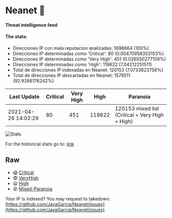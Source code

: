 # Neanet :hocho:
#### Threat intelligence feed
#### The stats:

- Direcciones IP con mala reputacion analizadas: 1698664 (100%)
- Direcciones IP determinadas como 'Critical':  80 (0.00470958353153%)
- Direcciones IP determinadas como 'Very High':  451 (0.026550277159%)
- Direcciones IP determinadas como 'High':  119622 (7.04212251511)
- Total de direcciones IP indexadas en Neanet:  120153 (7.0733823758%)
- Total de direcciones IP descartadas en Neanet:  1578511 (92.9266176242%)

| Last Update | Critical | Very High | High | Paranoia |
| --- | --- | --- | --- | --- |
| 2021-04-26 14:02:29 | 80 | 451 | 119622 | 120153 mixed list (Critical + Very High + High)|

![Stats](https://docs.google.com/spreadsheets/d/e/2PACX-1vSnaNMIXVabIpDJjufMlzH7poXnshF3mgd8Is1g9ytUEzVsP5my4Trn8f-xkoLLQ38xpL3HtmUexLo6/pubchart?oid=501124687&format=image)

For the historical stats go to: [link](/stats.csv)
## Raw
- :scream: [Critical](https://raw.githubusercontent.com/JavaGarcia/Neanet/master/blacklists/neanet_critical.txt)
- :fearful: [VeryHigh](https://raw.githubusercontent.com/JavaGarcia/Neanet/master/blacklists/neanet_veryHigh.txtt)
- :frowning: [High](https://raw.githubusercontent.com/JavaGarcia/Neanet/master/blacklists/neanet_high.txt)
- :dizzy_face: [Mixed-Paranoia](https://raw.githubusercontent.com/JavaGarcia/Neanet/master/blacklists/neanet_all.txt)


Your IP is indexed? You may request to takedown. [https://github.com/JavaGarcia/Neanet/issues](https://github.com/JavaGarcia/Neanet/issues)















































































































































































































































































































































































































































































































































































































































































































































































































































































































































































































































































































































































































































































































































































































































































































































































































































































































































































































































































































































































































































































































































































































































































































































































































































































































































































































































































































































































































































































































































































































































































































































































































































































































































































































































































































































































































































































































































































































































































































































































































































































































































































































































































































































































































































































































































































































































































































































































































































































































































































































































































































































































































































































































































































































































































































































































































































































































































































































































































































































































































































































































